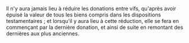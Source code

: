   
 Il n'y aura jamais lieu à réduire les donations entre vifs, qu'après avoir épuisé la valeur de tous les biens compris dans les dispositions testamentaires ; et lorsqu'il y aura lieu à cette réduction, elle se fera en commençant par la dernière donation, et ainsi de suite en remontant des dernières aux plus anciennes.  

  
